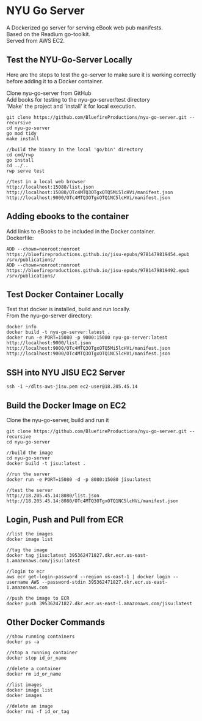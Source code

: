 # NYU Go Server
A Dockerized go server for serving eBook web pub manifests.  
Based on the Readium go-toolkit.  
Served from AWS EC2.  

## Test the NYU-Go-Server Locally
Here are the steps to test the go-server to make sure it is working correctly before adding it to a Docker container.

Clone nyu-go-server from GitHub  
Add books for testing to the nyu-go-server/test directory  
'Make' the project and 'install' it for local execution.

```
git clone https://github.com/BluefireProductions/nyu-go-server.git --recursive
cd nyu-go-server
go mod tidy
make install

//build the binary in the local 'go/bin' directory
cd cmd/rwp
go install 
cd ../..
rwp serve test

//test in a local web browser
http://localhost:15080/list.json
http://localhost:15080/OTc4MTQ3OTgxOTQ5Mi5lcHVi/manifest.json
http://localhost:9000/OTc4MTQ3OTgxOTQ1NC5lcHVi/manifest.json
```

## Adding ebooks to the container
Add links to eBooks to be included in the Docker container.  
Dockerfile:

```
ADD --chown=nonroot:nonroot https://bluefireproductions.github.io/jisu-epubs/9781479819454.epub /srv/publications/
ADD --chown=nonroot:nonroot https://bluefireproductions.github.io/jisu-epubs/9781479819492.epub /srv/publications/
```

## Test Docker Container Locally
Test that docker is installed, build and run locally.  
From the nyu-go-server directory:

```
docker info
docker build -t nyu-go-server:latest .
docker run -e PORT=15080 -p 9000:15080 nyu-go-server:latest
http://localhost:9000/list.json
http://localhost:9000/OTc4MTQ3OTgxOTQ5Mi5lcHVi/manifest.json
http://localhost:9000/OTc4MTQ3OTgxOTQ1NC5lcHVi/manifest.json
```

## SSH into NYU JISU EC2 Server

```
ssh -i ~/dlts-aws-jisu.pem ec2-user@18.205.45.14
```

## Build the Docker Image on EC2
Clone the nyu-go-server, build and run it

```
git clone https://github.com/BluefireProductions/nyu-go-server.git --recursive
cd nyu-go-server

//build the image
cd nyu-go-server
docker build -t jisu:latest .

//run the server
docker run -e PORT=15080 -d -p 8080:15080 jisu:latest

//test the server
http://18.205.45.14:8080/list.json
http://18.205.45.14:8080/OTc4MTQ3OTgxOTQ1NC5lcHVi/manifest.json
```

## Login, Push and Pull from ECR

```
//list the images
docker image list

//tag the image
docker tag jisu:latest 395362471827.dkr.ecr.us-east-1.amazonaws.com/jisu:latest

//login to ecr
aws ecr get-login-password --region us-east-1 | docker login --username AWS --password-stdin 395362471827.dkr.ecr.us-east-1.amazonaws.com 

//push the image to ECR
docker push 395362471827.dkr.ecr.us-east-1.amazonaws.com/jisu:latest
```

## Other Docker Commands

```
//show running containers
docker ps -a

//stop a running container
docker stop id_or_name

//delete a container
docker rm id_or_name

//list images
docker image list
docker images

//delete an image
docker rmi -f id_or_tag
```


